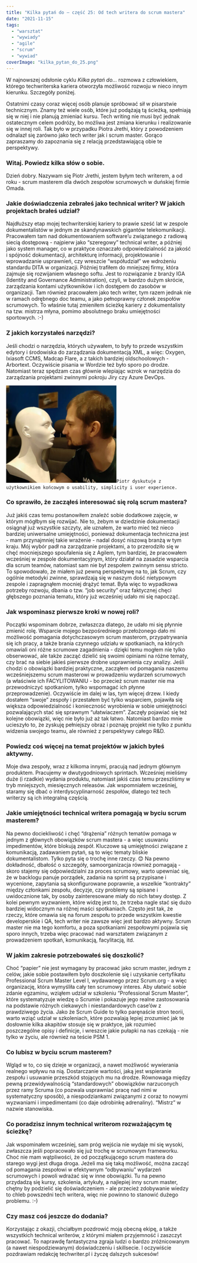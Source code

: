 ```yaml
---
title: "Kilka pytań do – część 25: Od tech writera do scrum mastera"
date: "2021-11-15"
tags:
  - "warsztat"
  - "wywiady"
  - "agile"
  - "scrum"
  - "wywiad"
coverImage: "kilka_pytan_do_25.png"
---
```


W najnowszej odsłonie cyklu _Kilka pytań do..._ rozmowa z człowiekiem, którego
techwriterska kariera otworzyła możliwość rozwoju w nieco innym kierunku.
Szczegóły poniżej.

Ostatnimi czasy coraz więcej osób planuje spróbować sił w pisarstwie
technicznym. Znamy też wiele osób, które już podążają tą ścieżką, spełniają się
w niej i nie planują zmieniać kursu. Tech writing nie musi być jednak
ostatecznym celem podróży, bo możliwa jest zmiana kierunku i realizowanie się w
innej roli. Tak było w przypadku Piotra Jrethi, który z powodzeniem odnalazł się
zarówno jako tech writer jak i scrum master. Gorąco zapraszamy do zapoznania się
z relacją przedstawiającą obie te perspektywy.

### Witaj. Powiedz kilka słów o sobie.

Dzień dobry. Nazywam się Piotr Jrethi, jestem byłym tech writerem, a od roku -
scrum masterem dla dwóch zespołów scrumowych w duńskiej firmie Omada.

### Jakie doświadczenia zebrałeś jako technical writer? W jakich projektach brałeś udział?

Najdłuższy etap mojej techwriterskiej kariery to prawie sześć lat w zespole
dokumentalistów w jednym ze skandynawskich gigantów telekomunikacji. Pracowałem
tam nad dokumentowaniem software’u związanego z radiową siecią dostępową -
najpierw jako “szeregowy” technical writer, a później jako system manager, co w
praktyce oznaczało odpowiedzialność za jakość i spójność dokumentacji,
architekturę informacji, projektowanie i wprowadzanie usprawnień, czy wreszcie
“współudział” we wdrożeniu standardu DITA w organizacji. Później trafiłem do
mniejszej firmy, która zajmuje się rozwijaniem własnego softu. Jest to
rozwiązanie z branży IGA (Identity and Governance Administration), czyli, w
bardzo dużym skrócie, zarządzania kontami użytkowników i ich dostępem do zasobów
w organizacji. Tam również pracowałem jako tech writer, tym razem jednak nie w
ramach odrębnego doc teamu, a jako pełnoprawny członek zespołów scrumowych. To
właśnie tutaj zmieniłem ścieżkę kariery z dokumentalisty na tzw. mistrza młyna,
pomimo absolutnego braku umiejętności sportowych. :-)

### Z jakich korzystałeś narzędzi?

Jeśli chodzi o narzędzia, których używałem, to były to przede wszystkim edytory
i środowiska do zarządzania dokumentacją XML, a więc: Oxygen, Ixiasoft CCMS,
Madcap Flare, a z takich bardziej oldschoolowych - Arbortext. Oczywiście pisania
w Wordzie też było sporo po drodze. Natomiast teraz spędzam czas głównie
wlepiając wzrok w narzędzia do zarządzania projektami zwinnymi pokroju Jiry czy
Azure DevOps.

[![](images/piotr-300x264.jpg)](http://techwriter.pl/wp-content/uploads/2021/11/piotr.jpg)`Piotr dyskutuje z użytkownikiem końcowym o usability, simplicity i user experience.`

### Co sprawiło, że zacząłeś interesować się rolą scrum mastera?

Już jakiś czas temu postanowiłem znaleźć sobie dodatkowe zajęcie, w którym
mógłbym się rozwijać. Nie to, żebym w dziedzinie dokumentacji osiągnął już
wszystkie szczyty, ale uznałem, że warto mieć też nieco bardziej uniwersalne
umiejętności, ponieważ dokumentacja techniczna jest - mam przynajmniej takie
wrażenie - nadal dosyć niszową branżą w tym kraju. Mój wybór padł na zarządzanie
projektami, a to przerodziło się w chęć mocniejszego spoufalenia się z Agilem,
tym bardziej, że pracowałem wcześniej w zespole dokumentacyjnym, który działał
na zasadzie wsparcia dla scrum teamów, natomiast sam nie był zespołem zwinnym
sensu stricto. To spowodowało, że miałem już pewną perspektywę na to, jak Scrum,
czy ogólnie metodyki zwinne, sprawdzają się w naszym dość nietypowym zespole i
zapragnąłem mocniej drążyć temat. Była więc to wypadkowa potrzeby rozwoju,
dbania o tzw. “job security” oraz faktycznej chęci głębszego poznania tematu,
który już wcześniej udało mi się napocząć.

### Jak wspominasz pierwsze kroki w nowej roli?

Początki wspominam dobrze, zwłaszcza dlatego, że udało mi się płynnie zmienić
rolę. Wsparcie mojego bezpośredniego przełożonego dało mi możliwość pomagania
dotychczasowym scrum masterom, przypatrywania się ich pracy, a także brania
czynnego udziału w spotkaniach, na których omawiali oni różne scrumowe
zagadnienia - dzięki temu mogłem nie tylko obserwować, ale także zacząć dzielić
się swoimi opiniami na różne tematy, czy brać na siebie jakieś pierwsze drobne
usprawnienia czy analizy. Jeśli chodzi o obowiązki bardziej praktyczne, zacząłem
od pomagania naszemu wcześniejszemu scrum masterowi w prowadzeniu wydarzeń
scrumowych (a właściwie ich FACYLITOWANIU - bo przecież scrum master nie ma
przewodniczyć spotkaniom, tylko wspomagać ich płynne przeprowadzenie).
Oczywiście im dalej w las, tym więcej drzew. I kiedy dostałem “swoje” zespoły i
przestałem być tylko wsparciem, pojawiła się większa odpowiedzialność i
konieczność wyrobienia w sobie umiejętności pozwalających stać się sprawnym
“ułatwiaczem”. Zaczęły pojawiać się też kolejne obowiązki, więc nie było już aż
tak łatwo. Natomiast bardzo mnie ucieszyło to, że zyskuję pełniejszy obraz i
poznaję projekt nie tylko z punktu widzenia swojego teamu, ale również z
perspektywy całego R&D.

### Powiedz coś więcej na temat projektów w jakich byłeś aktywny.

Moje dwa zespoły, wraz z kilkoma innymi, pracują nad jednym głównym produktem.
Pracujemy w dwutygodniowych sprintach. Wcześniej mieliśmy duże (i rzadkie)
wydania produktu, natomiast jakiś czas temu przeszliśmy w tryb mniejszych,
miesięcznych releasów. Jak wspomniałem wcześniej, staramy się dbać o
interdyscyplinarność zespołów, dlatego też tech writerzy są ich integralną
częścią.

### Jakie umiejętności technical writera pomagają w byciu scrum masterem?

Na pewno dociekliwość i chęć “drążenia” różnych tematów pomaga w jednym z
głównych obowiązków scrum mastera - a więc usuwaniu impedimentów, które blokują
zespół. Kluczowe są umiejętności związane z komunikacją, zadawaniem pytań, są to
więc tematy bliskie dokumentalistom. Tylko pyta się o trochę inne rzeczy. 😊 Na
pewno dokładność, dbałość o szczegóły, samoorganizacja również pomagają - skoro
stajemy się odpowiedzialni za proces scrumowy, warto upewniać się, że w backlogu
panuje porządek, zadania na sprint są przypisane i wycenione, zapytania są
skonfigurowane poprawnie, a wszelkie “kontrakty” między członkami zespołu,
decyzje, czy problemy są spisane i uwidocznione tak, by osoby zainteresowane
miały do nich łatwy dostęp. Z kolei pewnym wyzwaniem, które widzę jest to, że
trzeba nagle stać się dużo bardziej widocznym na różnej maści spotkaniach.
Często jest tak, że rzeczy, które omawia się na forum zespołu to przede
wszystkim kwestie developerskie i QA, tech writer nie zawsze więc jest bardzo
aktywny. Scrum master nie ma tego komfortu, a poza spotkaniami zespołowymi
pojawia się sporo innych, trzeba więc pracować nad warsztatem związanym z
prowadzeniem spotkań, komunikacją, facylitacją, itd.

### W jakim zakresie potrzebowałeś się doszkolić?

Choć “papier” nie jest wymagany by pracować jako scrum master, jednym z celów,
jakie sobie postawiłem było doszkolenie się i uzyskanie certyfikatu Professional
Scrum Master Level I, wydawanego przez Scrum.org - a więc organizację, która
wymyśliła cały ten scrumowy interes. Aby ułatwić sobie zdanie egzaminu, wziąłem
udział w szkoleniu “Professional Scrum Master”, które systematyzuje wiedzę o
Scrumie i pokazuje jego realne zastosowania na podstawie różnych ciekawych i
niestandardowych case’ów z prawdziwego życia. Jako że Scrum Guide to tylko
paręnaście stron teorii, warto wziąć udział w szkoleniach, które pozwalają
lepiej zrozumieć jak te dosłownie kilka akapitów stosuje się w praktyce, jak
rozumieć poszczególne opisy i definicje, i wreszcie jakie pułapki na nas
czekają - nie tylko w życiu, ale również na teście PSM 1.

### Co lubisz w byciu scrum masterem?

Wgląd w to, co się dzieje w organizacji, a nawet możliwość wywierania realnego
wpływu na nią. Dostarczanie wartości, jaką jest wspieranie zespołu i usuwanie
przeszkód stojących mu na drodze. Równowaga między pewną przewidywalnością
“standardowych” obowiązków narzuconych przez ramy Scruma (co pozwala usprawniać
pracę nad nimi w systematyczny sposób), a niespodziankami związanymi z coraz to
nowymi wyzwaniami i impedimentami (co daje odrobinkę adrenaliny). “Mistrz” w
nazwie stanowiska.

### Co poradzisz innym technical writerom rozważającym tę ścieżkę?

Jak wspominałem wcześniej, sam próg wejścia nie wydaje mi się wysoki, zwłaszcza
jeśli popracowało się już trochę w scrumowym frameworku. Choć nie mam
wątpliwości, że od początkującego scrum mastera do starego wygi jest długa
droga. Jeżeli ma się taką możliwość, można zacząć od pomagania zespołowi w
efektywnym “odbywaniu” wydarzeń scrumowych i powoli wdrażać się w inne
obowiązki. Tu na pewno przydadzą się kursy, szkolenia, artykuły, a najlepiej
inny scrum master, chętny by podzielić się doświadczeniem - ale przecież
zdobywanie wiedzy to chleb powszedni tech writera, więc nie powinno to stanowić
dużego problemu. :-)

### Czy masz coś jeszcze do dodania?

Korzystając z okazji, chciałbym pozdrowić moją obecną ekipę, a także wszystkich
technical writerów, z którymi miałem przyjemność i zaszczyt pracować. To
naprawdę fantastyczna zgraja ludzi o bardzo zróżnicowanym (a nawet
niespodziewanym) doświadczeniu i skillsecie. I oczywiście pozdrawiam redakcję
techwriter.pl i życzę dalszych sukcesów!
